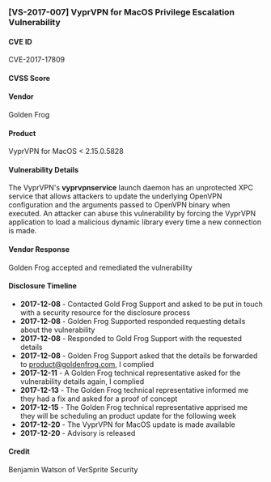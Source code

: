 ### [VS-2017-007] VyprVPN for MacOS Privilege Escalation Vulnerability

#### CVE ID
CVE-2017-17809

#### CVSS Score

#### Vendor
Golden Frog

#### Product
VyprVPN for MacOS < 2.15.0.5828

#### Vulnerability Details
The VyprVPN's **vyprvpnservice** launch daemon has an unprotected XPC service that allows attackers to update the underlying OpenVPN configuration and the arguments passed to OpenVPN binary when executed. An attacker can abuse this vulnerability by forcing the VyprVPN application to load a malicious dynamic library every time a new connection is made.

#### Vendor Response
Golden Frog accepted and remediated the vulnerability 

#### Disclosure Timeline

* **2017-12-08** - Contacted Gold Frog Support and asked to be put in touch with a security resource for the disclosure process
* **2017-12-08** - Golden Frog Supported responded requesting details about the vulnerability 
* **2017-12-08** - Responded to Gold Frog Support with the requested details
* **2017-12-08** - Golden Frog Support asked that the details be forwarded to product@goldenfrog.com, I complied
* **2017-12-11** - A Golden Frog technical representative asked for the vulnerability details again, I complied
* **2017-12-13** - The Golden Frog technical representative informed me they had a fix and asked for a proof of concept
* **2017-12-15** - The Golden Frog technical representative apprised me they will be scheduling an product update for the following week
* **2017-12-20** - The VyprVPN for MacOS update is made available
* **2017-12-20** - Advisory is released

#### Credit
Benjamin Watson of VerSprite Security 

